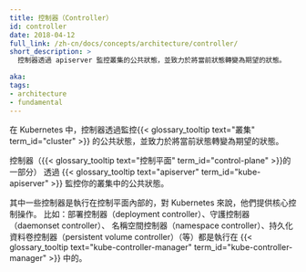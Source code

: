 ```yaml
---
title: 控制器（Controller）
id: controller
date: 2018-04-12
full_link: /zh-cn/docs/concepts/architecture/controller/
short_description: >
  控制器透過 apiserver 監控叢集的公共狀態，並致力於將當前狀態轉變為期望的狀態。

aka: 
tags:
- architecture
- fundamental
---
```


<!--
---
title: Controller
id: controller
date: 2018-04-12
full_link: /docs/concepts/architecture/controller/
short_description: >
  A control loop that watches the shared state of the cluster through the apiserver and makes changes attempting to move the current state towards the desired state.

aka: 
tags:
- architecture
- fundamental
---
-->
																			  
<!--
In Kubernetes, controllers are control loops that watch the state of your
{{< glossary_tooltip term_id="cluster" text="cluster">}}, then make or request
changes where needed.
Each controller tries to move the current cluster state closer to the desired
state.
-->					 

在 Kubernetes 中，控制器透過監控{{< glossary_tooltip text="叢集" term_id="cluster" >}}
的公共狀態，並致力於將當前狀態轉變為期望的狀態。

<!--more--> 
																			   
												  
<!--
Controllers watch the shared state of your cluster through the
{{< glossary_tooltip text="apiserver" term_id="kube-apiserver" >}} (part of the
{{< glossary_tooltip term_id="control-plane" >}}).
-->
控制器（{{< glossary_tooltip text="控制平面" term_id="control-plane" >}}的一部分）
透過 {{< glossary_tooltip text="apiserver" term_id="kube-apiserver" >}} 監控你的叢集中的公共狀態。

<!--
Some controllers also run inside the control plane, providing control loops that
are core to Kubernetes' operations. For example: the deployment controller, the
daemonset controller, the namespace controller, and the persistent volume
controller (and others) all run within the
{{< glossary_tooltip term_id="kube-controller-manager" >}}. 
-->
其中一些控制器是執行在控制平面內部的，對 Kubernetes 來說，他們提供核心控制操作。
比如：部署控制器（deployment controller）、守護控制器（daemonset controller）、
名稱空間控制器（namespace controller）、持久化資料卷控制器（persistent volume
controller）（等）都是執行在 {{< glossary_tooltip text="kube-controller-manager" term_id="kube-controller-manager" >}} 中的。


